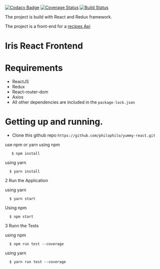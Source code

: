 [![Codacy Badge](https://api.codacy.com/project/badge/Grade/51c0630cf54f4171bae667ea77975c67)](https://www.codacy.com/app/philophilo/yummy-react?utm_source=github.com&amp;utm_medium=referral&amp;utm_content=philophilo/yummy-react&amp;utm_campaign=Badge_Grade) [![Coverage Status](https://coveralls.io/repos/github/philophilo/yummy-react/badge.svg?branch=develop)](https://coveralls.io/github/philophilo/yummy-react?branch=develop) [![Build Status](https://travis-ci.org/philophilo/yummy-react.svg?branch=develop)](https://travis-ci.org/philophilo/yummy-react)

The project is build with React and Redux framework.

The project is a front-end for a [recipes Api](https://github.com/philophilo/yummy_api/tree/develop)
# Iris React Frontend
# Requirements

* ReactJS
* Redux
* React-router-dom
* Axios
* All other dependencies are included in the  `package-lock.json`


# Getting up and running.

  - Clone this github repo ```https://github.com/philophilo/yummy-react.git```

use npm or yarn
  using npm

         
       $ npm install
       
   
  using yarn
   
     
      $ yarn install
  

2 Run the Application
   
  using yarn
   
        
      $ yarn start
      
      
   Using npm
   
   
      $ npm start
      
    
3 Runn the Tests

  using npm

       
      $ npm run test --coverage
       
   
  using yarn
   
        
      $ yarn run test --coverage
      
        
